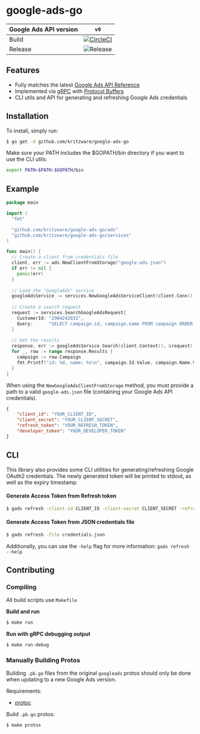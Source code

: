 # google-ads-go

| Google Ads API version 	| `v0` |
|-|:-:|
| Build | [![CircleCI](https://circleci.com/gh/kritzware/google-ads-go.svg?style=shield)](https://circleci.com/gh/kritzware/google-ads-go) |
| Release | ![Release](https://img.shields.io/github/release/kritzware/google-ads-go.svg) |

## Features
- Fully matches the latest [Google Ads API Reference](https://developers.google.com/google-ads/api/reference/rpc/)
- Implemented via [gRPC](https://grpc.io/) with [Protocol Buffers](https://developers.google.com/protocol-buffers/)
- CLI utils and API for generating and refreshing Google Ads credentials

## Installation
To install, simply run:
```bash
$ go get -d github.com/kritzware/google-ads-go
```
Make sure your PATH includes the $GOPATH/bin directory if you want to use the CLI utils:
```bash
export PATH=$PATH:$GOPATH/bin
````

## Example
```go
package main

import (
  "fmt"

  "github.com/kritzware/google-ads-go/ads"
  "github.com/kritzware/google-ads-go/services"
)

func main() {
  // Create a client from credentials file
  client, err := ads.NewClientFromStorage("google-ads.json")
  if err != nil {
    panic(err)
  }
  
  // Load the "GoogleAds" service
  googleAdsService := services.NewGoogleAdsServiceClient(client.Conn())
  
  // Create a search request
  request := services.SearchGoogleAdsRequest{
    CustomerId: "2984242032",
    Query:      "SELECT campaign.id, campaign.name FROM campaign ORDER BY campaign.id",
  }
  
  // Get the results
  response, err := googleAdsService.Search(client.Context(), &request)
  for _, row := range response.Results {
    campaign := row.Campaign
    fmt.Printf("id: %d, name: %s\n", campaign.Id.Value, campaign.Name.Value)
  }
}
```

When using the `NewGoogleAdsClientFromStorage` method, you must provide a path to a valid `google-ads.json` file (containing your Google Ads API credentials).
```json
{
    "client_id": "YOUR_CLIENT_ID",
    "client_secret": "YOUR_CLIENT_SECRET",
    "refresh_token": "YOUR_REFRESH_TOKEN",
    "developer_token": "YOUR_DEVELOPER_TOKEN"
}

```

## CLI
This library also provides some CLI utilities for generating/refreshing Google OAuth2 credentials. The newly generated token will be printed to stdout, as well as the expiry timestamp.
#### Generate Access Token from Refresh token
```bash
$ gads refresh -client-id CLIENT_ID -client-secret CLIENT_SECRET -refresh-token REFRESH_TOKEN
```
#### Generate Access Token from JSON credentials file
```bash
$ gads refresh -file credentials.json
```
Additionally, you can use the `-help` flag for more information: `gads refresh --help`

## Contributing
### Compiling
All build scripts use `Makefile`

**Build and run**
```bash
$ make run
```

**Run with gRPC debugging output**
```bash
$ make run-debug
```

### Manually Building Protos
Building `.pb.go` files from the original `googleads` protos should only be done when updating to a new Google Ads version.

Requirements:
- [protoc](https://github.com/protocolbuffers/protobuf)

Build `.pb.go` protos:
```bash
$ make protos
```
